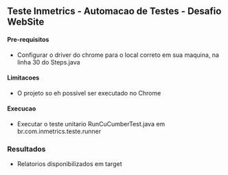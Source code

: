 ## Teste Inmetrics - Automacao de Testes - Desafio WebSite

#### Pre-requisitos
- Configurar o driver do chrome para o local correto em sua maquina,  na linha 30 do Steps.java

#### Limitacoes
- O projeto so eh possivel ser executado no Chrome

#### Execucao
- Executar o teste unitario RunCuCumberTest.java em br.com.inmetrics.teste.runner

### Resultados

- Relatorios disponibilizados em target

